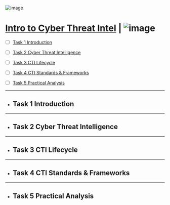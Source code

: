 ![image](https://user-images.githubusercontent.com/51442719/197340016-7d4b1477-0002-40d0-9011-7ccd70d754f6.png)

# [Intro to Cyber Threat Intel](https://tryhackme.com/room/cyberthreatintel) | ![image](https://user-images.githubusercontent.com/51442719/197340036-72b1736c-219d-4191-b0a7-aa3a055ff9ab.png)


- [ ] [Task 1  Introduction]()
- [ ] [Task 2  Cyber Threat Intelligence]()
- [ ] [Task 3  CTI Lifecycle]()
- [ ] [Task 4  CTI Standards & Frameworks]()
- [ ] [Task 5  Practical Analysis]()


---

- ## Task 1  Introduction

---

- ## Task 2  Cyber Threat Intelligence

---

- ## Task 3  CTI Lifecycle

---

- ## Task 4  CTI Standards & Frameworks

---

- ## Task 5  Practical Analysis
